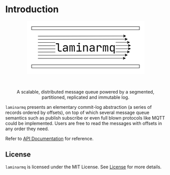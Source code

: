 # Introduction

<p align="center">
  <img src="https://raw.githubusercontent.com/arindas/laminarmq/assets/assets/logo.png" alt="laminarmq">
</p>

<p align="center">
  <a href="https://github.com/arindas/laminarmq/actions/workflows/book.yml">
  <img src="https://github.com/arindas/laminarmq/actions/workflows/book.yml/badge.svg" alt=""/>
  </a>
</p>

<p align="center">
A scalable, distributed message queue powered by a segmented,<br/>
partitioned, replicated and immutable log.
</p>

`laminarmq` presents an elementary commit-log abstraction (a series of records ordered by offsets), on top of which
several message queue semantics such as publish subscribe or even full blown protocols like MQTT could be implemented.
Users are free to read the messages with offsets in any order they need.

Refer to [API Documentation](https://docs.rs/laminarmq) for reference. 

## License
`laminarmq` is licensed under the MIT License. See [License](./LICENSE) for more details.
